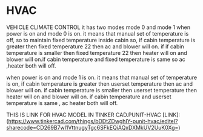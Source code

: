 # HVAC
VEHICLE CLIMATE CONTROL
it has two modes mode 0 and mode 1
when power is on and mode 0 is on. it means that manual set of temperature is off, so to maintain fixed temperature inside cabin
so, if cabin temperature is greater then fixed temperature 22 then ac and blower will on. if if cabin temperature is smaller then fixed temperature 22 then heater will on and blower will on.if cabin temperature and fixed temperature is same so ac ,heater both will off.

when power is on and mode 1 is on. it means that manual set of temperature is on, if cabin temperature is greater then userset temperature  then ac and blower will on. if cabin temperature is smaller then userset temperature then heater will on and blower will on.
if cabin temperature and userset temperature is same , ac heater both will off.

THIS IS LINK FOR HVAC MODEL IN TINKER CAD.PUNIT-HVAC
[LINK]:(https://www.tinkercad.com/things/bDDtZDwghlY-punit-hvac/editel?sharecode=CD269B7wl1VttnugyTgc6SFkEQiAQxDXMkUV2UuK0Xg=)



